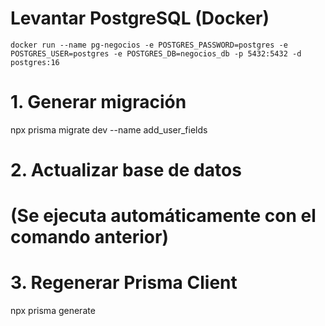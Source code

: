 # Levantar PostgreSQL (Docker)

```
docker run --name pg-negocios -e POSTGRES_PASSWORD=postgres -e POSTGRES_USER=postgres -e POSTGRES_DB=negocios_db -p 5432:5432 -d postgres:16
```

# 1. Generar migración

npx prisma migrate dev --name add_user_fields

# 2. Actualizar base de datos

# (Se ejecuta automáticamente con el comando anterior)

# 3. Regenerar Prisma Client

npx prisma generate
